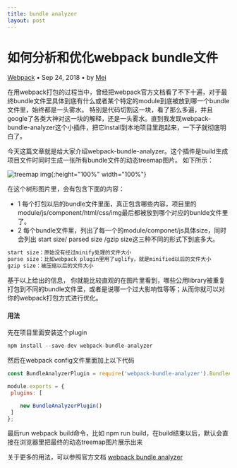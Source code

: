 ```yaml
---
title: bundle analyzer
layout: post
---
```


# 如何分析和优化webpack bundle文件
<div class="title-meta">
    <span><a class="github-link" href="/2018/09/24/webpack.html">Webpack</a></span>
    <span class="title-bullet">•</span>
    <span>Sep 24, 2018</span>
    <span class="title-bullet">•</span>
    <span>by <a class="github-link" href="http://github.com/limeii">Mei</a></span>
</div>


在用webpack打包的过程当中，曾经把webpack官方文档看了不下十遍，对于最终bundle文件里具体到底有什么或者某个特定的module到底被放到哪一个bundle文件里，始终都是一头雾水。
特别是代码切割这一块，看了那么多遍，并且google了各类大神对这一块的解释，还是一头雾水。直到我发现webpack-bundle-analyzer这个小插件，把它install到本地项目里跑起来，一下子就彻底明白了。


今天这篇文章就是给大家介绍webpack-bundle-analyzer。这个插件是build生成项目文件时同时生成一张所有bundle文件的动态treemap图片。
如下所示：


![treemap img]( https://limeii.github.io/assets/images/posts/webpack/webpack-bundle-analyzer.gif){:height="100%" width="100%"}


在这个树形图片里，会有包含下面的内容：


- 1 每个打包以后的bundle文件里面，真正包含哪些内容，项目里的module/js/component/html/css/img最后都被放到哪个对应的bunlde文件里了。
- 2 每个bundle文件里，列出了每一个的module/componet/js具体size，同时会列出 start size/ parsed size /gzip size这三种不同的形式下到底多大。


```html
start size：原始没有经过minify处理的文件大小
parse size：比如webpack plugin里用了uglify，就是minified以后的文件大小
gzip size：被压缩以后的文件大小
```


基于以上给出的信息，
你就能比较直观的在图片里看到，哪些公用library被重复打包到不同的bundle文件里，或者是说哪一个过大影响性等等；从而你就可以对你的webpack打包方式进行优化。


#### 用法

 先在项目里面安装这个plugin 
```javascript
npm install --save-dev webpack-bundle-analyzer
```

然后在webpack config文件里面加上以下代码
 ```javascript
const BundleAnalyzerPlugin = require('webpack-bundle-analyzer').BundleAnalyzerPlugin;

module.exports = { 
  plugins: [

     new BundleAnalyzerPlugin()
  ]
};
 ```


 最后run webpack build命令，比如 npm run build，在build结束以后，默认会直接在浏览器里把最终的动态treemap图片展示出来



 关于更多的用法，可以参照官方文档 [webpack bundle analyzer](https://github.com/webpack-contrib/webpack-bundle-analyzer)